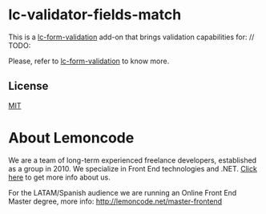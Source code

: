 # lc-validator-fields-match

This is a [lc-form-validation](https://github.com/Lemoncode/lcFormValidation) add-on that brings validation capabilities for:
// TODO:

Please, refer to [lc-form-validation](https://github.com/Lemoncode/lcFormValidation) to know more.

## License
[MIT](./LICENSE)

# About Lemoncode
We are a team of long-term experienced freelance developers, established as a group in 2010. We specialize in Front End technologies and .NET. [Click here](http://lemoncode.net/services/en/#en-home) to get more info about us.

For the LATAM/Spanish audience we are running an Online Front End Master degree, more info: http://lemoncode.net/master-frontend
